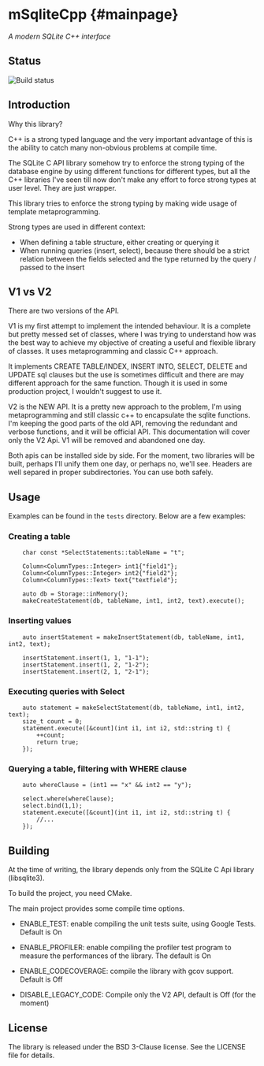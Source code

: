# mSqliteCpp {#mainpage}
_A modern SQLite C++ interface_

## Status

![Build status](https://github.com/studiofuga/mSqliteCpp/actions/workflows/build.yml/badge.svg)

## Introduction
Why this library?

C++ is a strong typed language and the very important advantage of this is the ability to catch many non-obvious 
problems at compile time.

The SQLite C API library somehow try to enforce the strong typing of the database engine by using different functions
for different types, but all the C++ libraries I've seen till now don't make any effort to force strong types at user
level. They are just wrapper.

This library tries to enforce the strong typing by making wide usage of template metaprogramming.

Strong types are used in different context:

- When defining a table structure, either creating or querying it
- When running queries (insert, select), because there should be a strict relation between the fields selected and the
type returned by the query / passed to the insert

## V1 vs V2

There are two versions of the API.

V1 is my first attempt to implement the intended behaviour. It is a complete but pretty messed set of classes, 
where I was trying to understand how was the best way to achieve my objective of creating a useful and 
flexible library of classes. It uses metaprogramming and classic C++ approach.

It implements CREATE TABLE/INDEX, INSERT INTO, SELECT, DELETE and UPDATE sql clauses but the use is sometimes difficult
and there are may different approach for the same function. Though it is used in some production project, I wouldn't 
suggest to use it.

V2 is the NEW API. It is a pretty new approach to the problem, I'm using metaprogramming and still classic c++ to 
encapsulate the sqlite functions. I'm keeping the good parts of the old API, removing the redundant and verbose
functions, and it will be official API. This documentation will cover only the V2 Api. V1 will be removed and 
abandoned one day.

Both apis can be installed side by side. For the moment, two libraries will be built, perhaps I'll unify them one day,
or perhaps no, we'll see. Headers are well separed in proper subdirectories. You can use both safely. 

## Usage
Examples can be found in the `tests` directory. Below are a few examples:

### Creating a table

```
    char const *SelectStatements::tableName = "t";

    Column<ColumnTypes::Integer> int1{"field1"};
    Column<ColumnTypes::Integer> int2{"field2"};
    Column<ColumnTypes::Text> text{"textfield"};

    auto db = Storage::inMemory();
    makeCreateStatement(db, tableName, int1, int2, text).execute();
```

### Inserting values

```
    auto insertStatement = makeInsertStatement(db, tableName, int1, int2, text);
    
    insertStatement.insert(1, 1, "1-1");
    insertStatement.insert(1, 2, "1-2");
    insertStatement.insert(2, 1, "2-1");    
```

### Executing queries with Select

```
    auto statement = makeSelectStatement(db, tableName, int1, int2, text);
    size_t count = 0;
    statement.execute([&count](int i1, int i2, std::string t) {
        ++count;
        return true;
    });
```

### Querying a table, filtering with WHERE clause

```
    auto whereClause = (int1 == "x" && int2 == "y");

    select.where(whereClause);
    select.bind(1,1);
    statement.execute([&count](int i1, int i2, std::string t) { 
        //...
    });
```

## Building
At the time of writing, the library depends only from the SQLite C Api library (libsqlite3).

To build the project, you need CMake.

The main project provides some compile time options. 

- ENABLE_TEST: enable compiling the unit tests suite, using Google Tests. Default is On

- ENABLE_PROFILER: enable compiling the profiler test program to measure the performances of the library.
The default is On

- ENABLE_CODECOVERAGE: compile the library with gcov support. Default is Off

- DISABLE_LEGACY_CODE: Compile only the V2 API, default is Off (for the moment)

## License
The library is released under the BSD 3-Clause license. See the LICENSE file for details.
